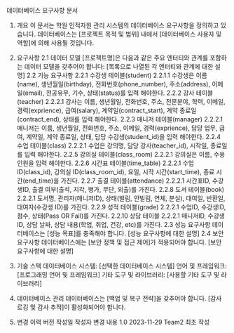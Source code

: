 데이터베이스 요구사항 문서
1. 개요
이 문서는 학원 인적자원 관리 시스템의 데이터베이스 요구사항을 정의하고 있습니다. 데이터베이스는 [프로젝트 목적 및 범위]  내에서 [데이터베이스 사용자 및 역할]에 의해 사용될 것입니다.

2. 요구사항
2.1 데이터 모델
[프로젝트명]은 다음과 같은 주요 엔터티와 관계를 포함하는 데이터 모델을 갖추어야 합니다:
[목록으로 나열된 각 엔터티와 관계에 대한 설명]
2.2 기능 요구사항
   2.2.1 수강생 테이블(student)
     2.2.1.1 수강생은 이름(name), 생년월일(birthday), 전화번호(phone_number), 주소(address), 이메일(email), 전공유무, 기수, 상태(status)를 입력 해야한다.
   2.2.2 강사 테이블(teacher)
     2.2.2.1 강사는 이름, 생년월일, 전화번호, 주소, 전문분야, 학력, 이메일, 경력(exprience), 급여(salary), 계약일(contract_start), 계약 종료일(contract_end), 상태를 입력 해야한다.
   2.2.3 매니저 테이블(manager)
     2.2.2.1 매니저는 이름, 생년월일, 전화번호, 주소, 이메일, 경력(exprience), 담당 업무, 급여, 계약일, 계약 종료일, 상태, 담당 수강생(student_id)을 입력 해야한다.
   2.2.4 수업 테이블(class)
     2.2.2.1 수업은 강의명, 담당 강사(teacher_id), 시작일, 종료일를 입력 해야한다.
   2.2.5 강의실 테이블(class_room)
     2.2.2.1 강의실은 이름, 수용인원을 입력 해야한다.
   2.2.6 시간표 테이블(time_table)
     2.2.2.1 수업ID(class_id), 강의실 ID(class_room_id), 요일, 시작 시간(start_time), 종료 시간(end_time)을 가진다.
   2.2.7 출결 테이블(attendance)
     2.2.2.1 시간표ID, 수강생ID, 출결 여부(출석, 지각, 병가, 무단, 외출)를 가진다.
   2.2.8 도서 테이블(book)
     2.2.2.1 도서명, 관리자(매니저ID), 상태(빌림, 안빌림, 연체, 분실), 대여일, 반환일, 대여자(수강생 ID)를 가진다.
   2.2.9 성적 테이블(grade)
     2.2.2.1 수업ID, 수강생ID, 점수, 상태(Pass OR Fail)를 가진다.
   2.2.10 상담 테이블
     2.2.2.1 매니저ID, 수강생ID, 상담 날짜, 상담 내용(학업, 취업, 건강, etc)를 가진다.
2.3 성능 요구사항
데이터베이스는 [성능 목표]를 충족해야 합니다.
[성능 요구사항에 대한 설명]
2.4 보안 요구사항
데이터베이스에는 [보안 정책 및 접근 제어]가 적용되어야 합니다.
[보안 요구사항에 대한 설명]
4. 기술 스택
데이터베이스 시스템: [선택한 데이터베이스 시스템]
언어 및 프레임워크: [프로그래밍 언어 및 프레임워크]
기타 도구 및 라이브러리: [사용할 기타 도구 및 라이브러리]
5. 데이터베이스 관리
데이터베이스는 [백업 및 복구 전략]을 갖추어야 합니다.
[감사 로깅 및 감사 추적]이 활성화되어야 합니다.
6. 변경 이력
버전	작성일	작성자	변경 내용
1.0	2023-11-29	Team2	최초 작성
